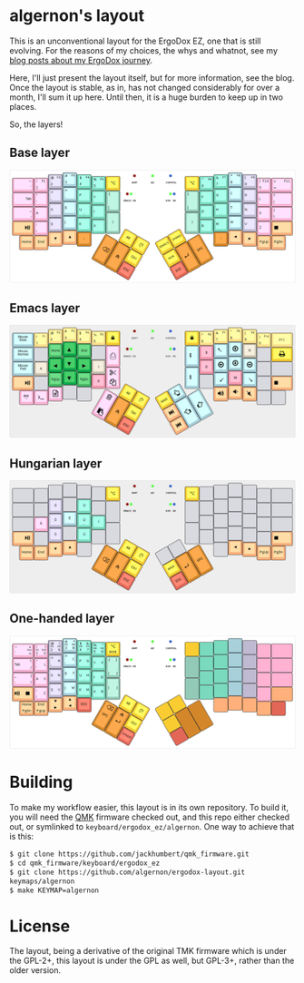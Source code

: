algernon's layout
=======================

This is an unconventional layout for the ErgoDox EZ, one that is still
evolving. For the reasons of my choices, the whys and whatnot, see my
[blog posts about my ErgoDox journey][blog-ergodox].

 [blog-ergodox]: https://asylum.madhouse-project.org/blog/tags/ergodox/

Here, I'll just present the layout itself, but for more information,
see the blog. Once the layout is stable, as in, has not changed
considerably for over a month, I'll sum it up here. Until then, it is
a huge burden to keep up in two places.

So, the layers!

## Base layer

[![Base layer](images/base-layer.png)](http://www.keyboard-layout-editor.com/#/gists/28f7eb305fdbff943613e1dc7aa9e82b)


## Emacs layer

[![Emacs layer](images/emacs-layer.png)](http://www.keyboard-layout-editor.com/#/gists/c59c453f9fe1a3238ba1494e7e5c6892)

## Hungarian layer

[![Hungarian layer](images/hun-layer.png)](http://www.keyboard-layout-editor.com/#/gists/b160f6ec90d58c127c114c89f66e9dc9)

## One-handed layer

[![One-handed layer](images/one-handed-layer.png)](http://www.keyboard-layout-editor.com/#/gists/edff2495135955b8963198dace7f7ece)

# Building

To make my workflow easier, this layout is in its own repository. To build it,
you will need the [QMK][qmk] firmware checked out, and this repo either checked
out, or symlinked to `keyboard/ergodox_ez/algernon`. One way to achieve that is
this:

 [qmk]: https://github.com/jackhumbert/qmk_firmware

```
$ git clone https://github.com/jackhumbert/qmk_firmware.git
$ cd qmk_firmware/keyboard/ergodox_ez
$ git clone https://github.com/algernon/ergodox-layout.git keymaps/algernon
$ make KEYMAP=algernon
```

# License

The layout, being a derivative of the original TMK firmware which is under the
GPL-2+, this layout is under the GPL as well, but GPL-3+, rather than the older
version.
